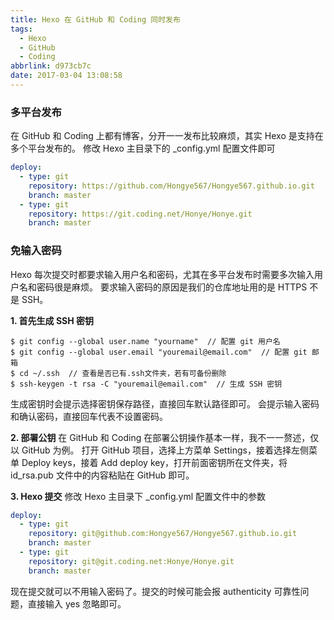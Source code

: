 ```yaml
---
title: Hexo 在 GitHub 和 Coding 同时发布
tags:
  - Hexo
  - GitHub
  - Coding
abbrlink: d973cb7c
date: 2017-03-04 13:08:58
---
```


### 多平台发布

在 GitHub 和 Coding 上都有博客，分开一一发布比较麻烦，其实 Hexo 是支持在多个平台发布的。
修改 Hexo 主目录下的 _config.yml 配置文件即可

```yaml
deploy:
  - type: git
    repository: https://github.com/Hongye567/Hongye567.github.io.git
    branch: master
  - type: git
    repository: https://git.coding.net/Honye/Honye.git
    branch: master
```

<!-- more -->

### 免输入密码

Hexo 每次提交时都要求输入用户名和密码，尤其在多平台发布时需要多次输入用户名和密码很是麻烦。
要求输入密码的原因是我们的仓库地址用的是 HTTPS 不是 SSH。

**1. 首先生成 SSH 密钥**

```shell
$ git config --global user.name "yourname"  // 配置 git 用户名
$ git config --global user.email "youremail@email.com"  // 配置 git 邮箱
$ cd ~/.ssh  // 查看是否已有.ssh文件夹，若有可备份删除
$ ssh-keygen -t rsa -C "youremail@email.com"  // 生成 SSH 密钥
```

生成密钥时会提示选择密钥保存路径，直接回车默认路径即可。
会提示输入密码和确认密码，直接回车代表不设置密码。

**2. 部署公钥**
在 GitHub 和 Coding 在部署公钥操作基本一样，我不一一赘述，仅以 GitHub 为例。
打开 GitHub 项目，选择上方菜单 Settings，接着选择左侧菜单 Deploy keys，接着 Add deploy key，打开前面密钥所在文件夹，将 id_rsa.pub 文件中的内容粘贴在 GitHub 即可。

**3. Hexo 提交**
修改 Hexo 主目录下 _config.yml 配置文件中的参数

```yaml
deploy:
  - type: git
    repository: git@github.com:Hongye567/Hongye567.github.io.git
    branch: master
  - type: git
    repository: git@git.coding.net:Honye/Honye.git
    branch: master
```

现在提交就可以不用输入密码了。提交的时候可能会报 authenticity 可靠性问题，直接输入 yes 忽略即可。